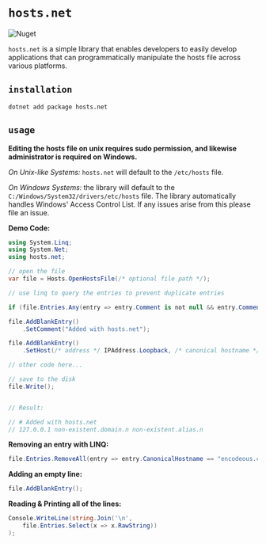 # `hosts.net`

![Nuget](https://img.shields.io/nuget/v/hosts.net)

`hosts.net` is a simple library that enables developers to easily develop applications that can programmatically manipulate the hosts file across various platforms.

## `installation`

```shell
dotnet add package hosts.net
```

## `usage`

**Editing the hosts file on unix requires sudo permission, and likewise administrator is required on Windows.**

*On Unix-like Systems:* `hosts.net` will default to the `/etc/hosts` file.

*On Windows Systems:* the library will default to the `C:/Windows/System32/drivers/etc/hosts` file. The library automatically handles Windows' Access Control List. If any issues arise from this please file an issue.

**Demo Code:**

```csharp
using System.Linq;
using System.Net;
using hosts.net;

// open the file
var file = Hosts.OpenHostsFile(/* optional file path */);

// use linq to query the entries to prevent duplicate entries

if (file.Entries.Any(entry => entry.Comment is not null && entry.Comment == "Added with hosts.net")) return;

file.AddBlankEntry()
    .SetComment("Added with hosts.net");

file.AddBlankEntry()
    .SetHost(/* address */ IPAddress.Loopback, /* canonical hostname */ "non-existent.domain.n", /* optional aliases */ "non-existent.alias.n");

// other code here...

// save to the disk
file.Write();


// Result:

// # Added with hosts.net
// 127.0.0.1 non-existent.domain.n non-existent.alias.n
```

**Removing an entry with LINQ:**
```csharp
file.Entries.RemoveAll(entry => entry.CanonicalHostname == "encodeous.ca");
```

**Adding an empty line:**
```csharp
file.AddBlankEntry();
```

**Reading & Printing all of the lines:**
```csharp
Console.WriteLine(string.Join('\n', 
    file.Entries.Select(x => x.RawString))
);
```